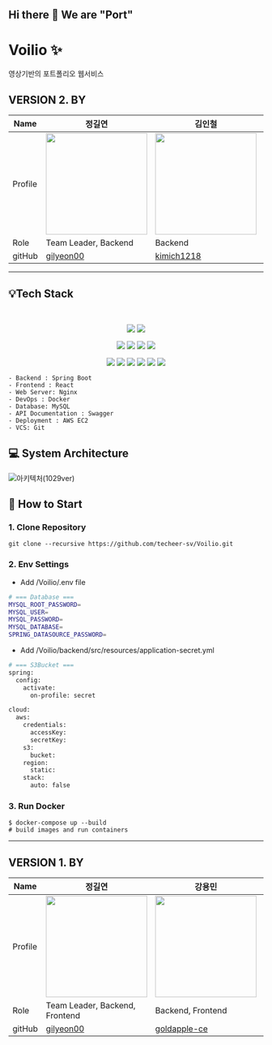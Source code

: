 ## Hi there 👋 We are "Port"

# Voilio ✨
영상기반의 포트폴리오 웹서비스

## VERSION 2. BY
| Name    | 정길연   |  김인철   |  양소연  |  김미영    |  김주언  |
| ------- | -------| ---------| ----- | -------- | -------- | 
| Profile | <img width="200px" src="https://avatars.githubusercontent.com/u/52391627?v=4">    | <img width="200px" src="https://avatars.githubusercontent.com/u/82080962?v=4" />  | <img width="200px" src="https://avatars.githubusercontent.com/u/125855539?v=4"/>    | <img width="200px" src="https://avatars.githubusercontent.com/u/96506175?v=4"/>  | <img width="200px" src="https://avatars.githubusercontent.com/u/91904079?v=4"/>  |
| Role    | Team Leader, Backend | Backend | Frontend   | Frontend | Backend |
| gitHub  | [gilyeon00](https://github.com/gilyeon00) | [kimich1218](https://github.com/kimich1218)   | [Xoeon](https://github.com/Xoeon)    |  [miyoung12](https://github.com/miyoung12) | [wndjs803](https://github.com/wndjs803) |

---

## 💡Tech Stack

<br>

<p align="center">
<img src="https://img.shields.io/badge/react-61DAFB?style=for-the-badge&logo=react&logoColor=black">
<img src="https://img.shields.io/badge/JavaScript-F7DF1E?style=for-the-badge&logo=JavaScript&logoColor=black">

</p>  
<p align="center">
<img src="https://img.shields.io/badge/Spring-6DB33F?style=for-the-badge&logo=SpringBoot&logoColor=white">
<img src="https://img.shields.io/badge/Spring Security-6DB33F?style=for-the-badge&logo=SpringSecurity&logoColor=white">
<img src="https://img.shields.io/badge/MySQL-4479A1?style=for-the-badge&logo=MySQL&logoColor=white"> <img src="https://img.shields.io/badge/NGINX-009639?style=for-the-badge&logo=NGINX&logoColor=white">
  </p>
<p align="center">
<img src="https://img.shields.io/badge/Amazon EC2-FF9900?style=for-the-badge&logo=Amazon EC2&logoColor=white"/>
<img src="https://img.shields.io/badge/Amazon S3-569A31?style=for-the-badge&logo=Amazon S3&logoColor=white"> 
<img src="https://img.shields.io/badge/GitKraken-179287?style=for-the-badge&logo=GitKraken&logoColor=white"> 
<img src="https://img.shields.io/badge/Docker-2496ED?style=for-the-badge&logo=Docker&logoColor=white"> 
<img src="https://img.shields.io/badge/Swagger-85EA2D?style=for-the-badge&logo=Swagger&logoColor=white">
<img src="https://img.shields.io/badge/GitHub Actions-2088FF?style=for-the-badge&logo=GitHub Actions&logoColor=white">

</p>

```
- Backend : Spring Boot
- Frontend : React
- Web Server: Nginx
- DevOps : Docker
- Database: MySQL
- API Documentation : Swagger
- Deployment : AWS EC2
- VCS: Git
```

## 💻 System Architecture
![아키텍처(1029ver)](https://github.com/techeer-sv/Voilio/assets/52391627/36732ad5-9f26-4515-9b3a-319e61976503)


## 🚀 How to Start

### 1. Clone Repository 

```
git clone --recursive https://github.com/techeer-sv/Voilio.git
```


### 2. Env Settings

- Add /Voilio/.env file

```bash
# === Database ===
MYSQL_ROOT_PASSWORD=
MYSQL_USER=
MYSQL_PASSWORD=
MYSQL_DATABASE=
SPRING_DATASOURCE_PASSWORD=
```

- Add /Voilio/backend/src/resources/application-secret.yml

```bash
# === S3Bucket ===
spring:
  config:
    activate:
      on-profile: secret

cloud:
  aws:
    credentials:
      accessKey: 
      secretKey: 
    s3:
      bucket: 
    region:
      static: 
    stack:
      auto: false
```

### 3. Run Docker

```
$ docker-compose up --build   
# build images and run containers
```

---

## VERSION 1. BY
| Name    | 정길연   |  강용민   | 김인철  |  백한결    |
| ------- | -------| ---------| ----- | -------- | 
| Profile | <img width="200px" src="https://avatars.githubusercontent.com/u/52391627?v=4">    | <img width="200px" src="https://avatars.githubusercontent.com/u/84130518?v=4" />  | <img width="200px" src="https://avatars.githubusercontent.com/u/82080962?v=4"/>    | <img width="200px" src="https://avatars.githubusercontent.com/u/76465887?v=4"/>  |
| Role    | Team Leader, Backend, Frontend | Backend, Frontend | Backend   | Backend |
| gitHub  | [gilyeon00](https://github.com/gilyeon00) | [goldapple-ce](https://github.com/goldapple-ce)   | [kimich1218](https://github.com/kimich1218)    |  [snake7667](https://github.com/snake7667) |


